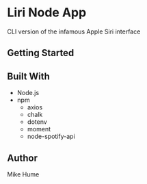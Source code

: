 # Liri Node App
CLI version of the infamous Apple Siri interface

## Getting Started

<asciinema-player src="/231445.cast" cols="173" rows="31"></asciinema-player>


## Built With
* Node.js
* npm
    * axios
    * chalk
    * dotenv
    * moment
    * node-spotify-api

## Author
Mike Hume
